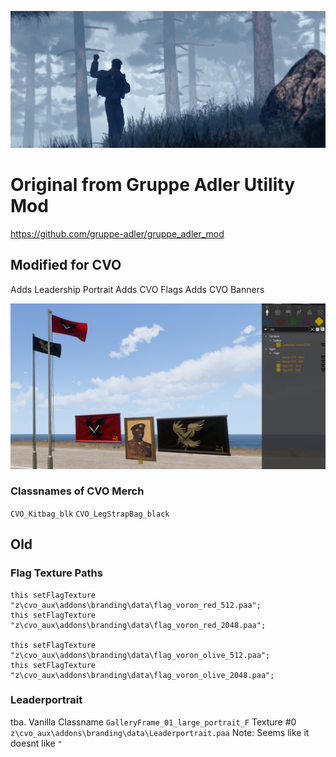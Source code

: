 ![alt text](/img/readme/107410_20240909020706_1_edit.png)

# Original from Gruppe Adler Utility Mod
https://github.com/gruppe-adler/gruppe_adler_mod

## Modified for CVO
Adds Leadership Portrait
Adds CVO Flags
Adds CVO Banners

![Preview of CVO Branding](/img/readme/branding.png)

### Classnames of CVO Merch
`CVO_Kitbag_blk`
`CVO_LegStrapBag_black`

## Old
### Flag Texture Paths
```sqf 
this setFlagTexture "z\cvo_aux\addons\branding\data\flag_voron_red_512.paa";
this setFlagTexture "z\cvo_aux\addons\branding\data\flag_voron_red_2048.paa";

this setFlagTexture "z\cvo_aux\addons\branding\data\flag_voron_olive_512.paa";
this setFlagTexture "z\cvo_aux\addons\branding\data\flag_voron_olive_2048.paa";
```

### Leaderportrait
tba. 
Vanilla Classname  `GalleryFrame_01_large_portrait_F`
Texture #0 `z\cvo_aux\addons\branding\data\Leaderportrait.paa`
Note: Seems like it doesnt like `"`
